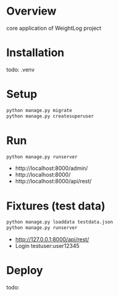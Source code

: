 # Overview

core application of WeightLog project

# Installation

todo: .venv

# Setup

``` sh
python manage.py migrate
python manage.py createsuperuser
```

# Run

``` sh
python manage.py runserver
```
- http://localhost:8000/admin/
- http://localhost:8000/
- http://localhost:8000/api/rest/

# Fixtures (test data)

``` sh
python manage.py loaddata testdata.json
python manage.py runserver
```

- http://127.0.0.1:8000/api/rest/
- Login testuser:user12345

# Deploy

todo: